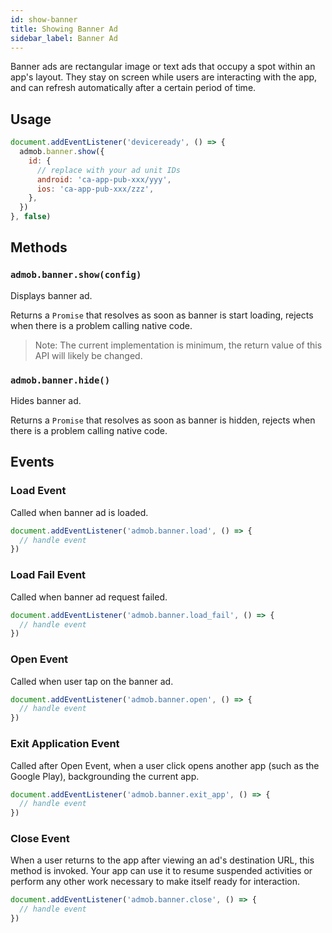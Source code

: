 ```yaml
---
id: show-banner
title: Showing Banner Ad
sidebar_label: Banner Ad
---
```


Banner ads are rectangular image or text ads that occupy a spot within an app's layout. They stay on screen while users are interacting with the app, and can refresh automatically after a certain period of time.

## Usage

```js
document.addEventListener('deviceready', () => {
  admob.banner.show({
    id: {
      // replace with your ad unit IDs
      android: 'ca-app-pub-xxx/yyy',
      ios: 'ca-app-pub-xxx/zzz',
    },
  })
}, false)
```

## Methods

### `admob.banner.show(config)`

Displays banner ad.

Returns a `Promise` that resolves as soon as banner is start loading, rejects when there is a problem calling native code.

> Note: The current implementation is minimum, the return value of this API will likely be changed.

### `admob.banner.hide()`

Hides banner ad.

Returns a `Promise` that resolves as soon as banner is hidden, rejects when there is a problem calling native code.

## Events

### Load Event

Called when banner ad is loaded.

```js
document.addEventListener('admob.banner.load', () => {
  // handle event
})
```

### Load Fail Event

Called when banner ad request failed.

```js
document.addEventListener('admob.banner.load_fail', () => {
  // handle event
})
```

### Open Event

Called when user tap on the banner ad.

```js
document.addEventListener('admob.banner.open', () => {
  // handle event
})
```

### Exit Application Event

Called after Open Event, when a user click opens another app (such as the Google Play), backgrounding the current app.

```js
document.addEventListener('admob.banner.exit_app', () => {
  // handle event
})
```

### Close Event

When a user returns to the app after viewing an ad's destination URL, this method is invoked. Your app can use it to resume suspended activities or perform any other work necessary to make itself ready for interaction.

```js
document.addEventListener('admob.banner.close', () => {
  // handle event
})
```
